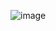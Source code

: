 ![image](https://github.com/AbdelTheGoat/Surprise/assets/155133525/8d289ebb-5b18-44c6-8f91-9ea904a463bd)

